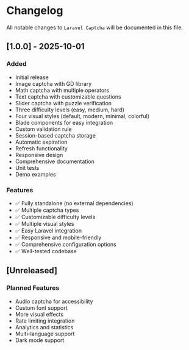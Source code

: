 # Changelog

All notable changes to `Laravel Captcha` will be documented in this file.

## [1.0.0] - 2025-10-01

### Added
- Initial release
- Image captcha with GD library
- Math captcha with multiple operators
- Text captcha with customizable questions
- Slider captcha with puzzle verification
- Three difficulty levels (easy, medium, hard)
- Four visual styles (default, modern, minimal, colorful)
- Blade components for easy integration
- Custom validation rule
- Session-based captcha storage
- Automatic expiration
- Refresh functionality
- Responsive design
- Comprehensive documentation
- Unit tests
- Demo examples

### Features
- ✅ Fully standalone (no external dependencies)
- ✅ Multiple captcha types
- ✅ Customizable difficulty levels
- ✅ Multiple visual styles
- ✅ Easy Laravel integration
- ✅ Responsive and mobile-friendly
- ✅ Comprehensive configuration options
- ✅ Well-tested codebase

## [Unreleased]

### Planned Features
- Audio captcha for accessibility
- Custom font support
- More visual effects
- Rate limiting integration
- Analytics and statistics
- Multi-language support
- Dark mode support

